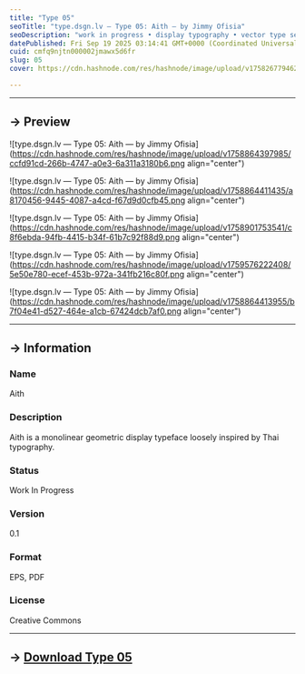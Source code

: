 ```yaml
---
title: "Type 05"
seoTitle: "type.dsgn.lv — Type 05: Aith — by Jimmy Ofisia"
seoDescription: "work in progress • display typography • vector type set • freely downloadable materials • creative commons licensed • by Jimmy Ofisia"
datePublished: Fri Sep 19 2025 03:14:41 GMT+0000 (Coordinated Universal Time)
cuid: cmfq9njtn000002jmawx5d6fr
slug: 05
cover: https://cdn.hashnode.com/res/hashnode/image/upload/v1758267794622/b7a2ac6d-5af3-498b-af26-c502bbbd0358.png

---
```


---

## → Preview

![type.dsgn.lv — Type 05: Aith — by Jimmy Ofisia](https://cdn.hashnode.com/res/hashnode/image/upload/v1758864397985/ccfd91cd-266b-4747-a0e3-6a311a3180b6.png align="center")

![type.dsgn.lv — Type 05: Aith — by Jimmy Ofisia](https://cdn.hashnode.com/res/hashnode/image/upload/v1758864411435/a8170456-9445-4087-a4cd-f67d9d0cfb45.png align="center")

![type.dsgn.lv — Type 05: Aith — by Jimmy Ofisia](https://cdn.hashnode.com/res/hashnode/image/upload/v1758901753541/c8f6ebda-94fb-4415-b34f-61b7c92f88d9.png align="center")

![type.dsgn.lv — Type 05: Aith — by Jimmy Ofisia](https://cdn.hashnode.com/res/hashnode/image/upload/v1759576222408/5e50e780-ecef-453b-972a-341fb216c80f.png align="center")

![type.dsgn.lv — Type 05: Aith — by Jimmy Ofisia](https://cdn.hashnode.com/res/hashnode/image/upload/v1758864413955/b7f04e41-d527-464e-a1cb-67424dcb7af0.png align="center")

---

## → Information

### Name

Aith

### Description

Aith is a monolinear geometric display typeface loosely inspired by Thai typography.

### Status

Work In Progress

### Version

0.1

### Format

EPS, PDF

### License

Creative Commons

---

## → [**Download Type 05**](https://folder.dsgn.lv/b/type05)